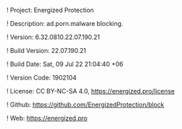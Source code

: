 ! Project: Energized Protection

! Description: ad.porn.malware blocking.

! Version: 6.32.0810.22.07.190.21

! Build Version: 22.07.190.21

! Build Date: Sat, 09 Jul 22 21:04:40 +06

! Version Code: 1902104

! License: CC BY-NC-SA 4.0, https://energized.pro/license

! Github: https://github.com/EnergizedProtection/block

! Web: https://energized.pro
